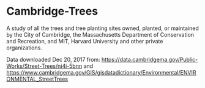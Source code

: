 # Cambridge-Trees
A study of all the trees and tree planting sites owned, planted, or maintained by the City of Cambridge, the Massachusetts Department of Conservation and Recreation, and MIT, Harvard University and other private organizations.




Data downloaded Dec 20, 2017 from: https://data.cambridgema.gov/Public-Works/Street-Trees/ni4i-5bnn and https://www.cambridgema.gov/GIS/gisdatadictionary/Environmental/ENVIRONMENTAL_StreetTrees
